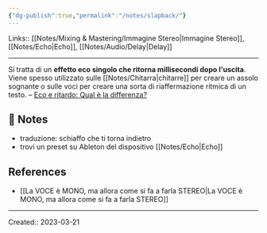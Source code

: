 ```yaml
---
{"dg-publish":true,"permalink":"/notes/slapback/"}
---
```


Links:: [[Notes/Mixing & Mastering/Immagine Stereo\|Immagine Stereo]], [[Notes/Echo\|Echo]], [[Notes/Audio/Delay\|Delay]]

---
Si tratta di un **effetto eco singolo che ritorna millisecondi dopo l'uscita**. Viene spesso utilizzato sulle [[Notes/Chitarra\|chitarre]] per creare un assolo sognante o sulle voci per creare una sorta di riaffermazione ritmica di un testo. – [Eco e ritardo: Qual è la differenza?](https://emastered.com/it/blog/echo-vs-delay#:~:text=Ritardo%20dello%20Slapback,riaffermazione%20ritmica%20di%20un%20testo.)






## 📝 Notes

- traduzione: schiaffo che ti torna indietro
- trovi un preset su Ableton del dispositivo [[Notes/Echo\|Echo]]

## References

- [[La VOCE è MONO, ma allora come si fa a farla STEREO\|La VOCE è MONO, ma allora come si fa a farla STEREO]]






---
Created:: 2023-03-21